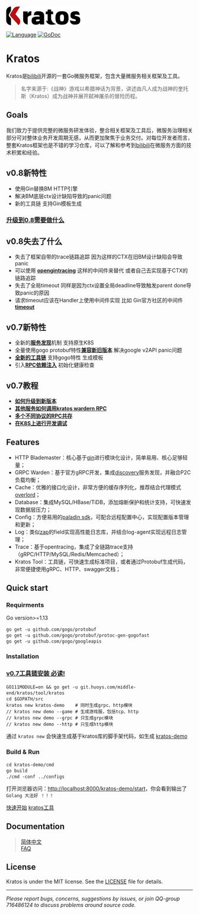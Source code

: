 ![kratos](doc/img/kratos3.png)

[![Language](https://img.shields.io/badge/Language-Go-blue.svg)](https://golang.org/)
[![GoDoc](https://godoc.org/git.huoys.com/middle-end/kratos?status.svg)](https://godoc.org/git.huoys.com/middle-end/kratos)

# Kratos

Kratos是[bilibili](https://www.bilibili.com)开源的一套Go微服务框架，包含大量微服务相关框架及工具。  

> 名字来源于:《战神》游戏以希腊神话为背景，讲述由凡人成为战神的奎托斯（Kratos）成为战神并展开弑神屠杀的冒险历程。

## Goals

我们致力于提供完整的微服务研发体验，整合相关框架及工具后，微服务治理相关部分可对整体业务开发周期无感，从而更加聚焦于业务交付。对每位开发者而言，整套Kratos框架也是不错的学习仓库，可以了解和参考到[bilibili](https://www.bilibili.com)在微服务方面的技术积累和经验。

## v0.8新特性
* 使用Gin替换BM HTTP引擎
* 解决BM底层ctx设计缺陷导致的panic问题
* 新的工具链 支持Gin模板生成

### [**升级到0.8需要做什么**](doc/wiki-cn/v0.8/how-to-update.md)

## v0.8失去了什么
* 失去了框架自带的trace链路追踪 因为这样的CTX在旧BM设计缺陷会导致panic
* 可以使用 [**opengintracing**](https://github.com/gin-contrib/opengintracing) 这样的中间件来替代 或者自己去实现基于CTX的链路追踪
* 失去了全局timeout 同样是因为ctx设置全局deadline导致触发parent done导致panic的原因
* 请求timeout应该在Handler上使用中间件实现 比如 Gin官方社区的中间件 [**timeout**](https://github.com/gin-contrib/timeout)


## v0.7新特性
* 全新的[**服务发现**](doc/wiki-cn/v0.7/service-discovery.md)机制 支持原生K8S
* 全量使用gogo protobuf特性[**兼容新旧版本**](doc/wiki-cn/v0.7/other-compatibility.md) 解决google v2API panic问题
* [**全新的工具链**](doc/wiki-cn/v0.7/new-generator-tools.md) 支持gogo特性 生成模板
* 引入[**RPC依赖注入**](doc/wiki-cn/v0.7/RPC-DI.md) 初始化健康检查

## v0.7教程
* [**如何升级到新版本**](doc/wiki-cn/v0.7/how-to-update.md)
* [**其他服务如何调用kratos wardern RPC**](doc/wiki-cn/v0.7/other-service-use-wardenclient.md)
* [**多个不同协议的RPC共存**](doc/wiki-cn/v0.7/multi-protocol-with-wardenclient.md)
* [**在K8S上进行开发调试**](doc/wiki-cn/v0.7/debug-with-other-service-on-k8s.md)

## Features
* HTTP Blademaster：核心基于[gin](https://github.com/gin-gonic/gin)进行模块化设计，简单易用、核心足够轻量；
* GRPC Warden：基于官方gRPC开发，集成[discovery](https://github.com/bilibili/discovery)服务发现，并融合P2C负载均衡；
* Cache：优雅的接口化设计，非常方便的缓存序列化，推荐结合代理模式[overlord](https://github.com/bilibili/overlord)；
* Database：集成MySQL/HBase/TiDB，添加熔断保护和统计支持，可快速发现数据层压力；
* Config：方便易用的[paladin sdk](doc/wiki-cn/config.md)，可配合远程配置中心，实现配置版本管理和更新；
* Log：类似[zap](https://github.com/uber-go/zap)的field实现高性能日志库，并结合log-agent实现远程日志管理；
* Trace：基于opentracing，集成了全链路trace支持（gRPC/HTTP/MySQL/Redis/Memcached）；
* Kratos Tool：工具链，可快速生成标准项目，或者通过Protobuf生成代码，非常便捷使用gRPC、HTTP、swagger文档；

## Quick start

### Requirments

Go version>=1.13

```shell
go get -u github.com/gogo/protobuf
go get -u github.com/gogo/protobuf/protoc-gen-gogofast
go get -u github.com/gogo/googleapis
```

### Installation
### [v0.7工具链安装 必读!](doc/wiki-cn/v0.7/new-generator-tools.md)
```shell
GO111MODULE=on && go get -u git.huoys.com/middle-end/kratos/tool/kratos
cd $GOPATH/src
kratos new kratos-demo    # 同时生成grpc、http模块
// kratos new demo --game # 生成游戏服，包括tcp、http
// kratos new demo --grpc # 只生成grpc模块
// kratos new demo --http # 只生成http模块
```

通过 `kratos new` 会快速生成基于kratos库的脚手架代码，如生成 [kratos-demo](https://git.huoys.com/middle-end/kratos-demo) 

### Build & Run

```shell
cd kratos-demo/cmd
go build
./cmd -conf ../configs
```

打开浏览器访问：[http://localhost:8000/kratos-demo/start](http://localhost:8000/kratos-demo/start)，你会看到输出了`Golang 大法好 ！！！`

[快速开始](doc/wiki-cn/quickstart.md)  [kratos工具](doc/wiki-cn/kratos-tool.md)

## Documentation

> [简体中文](doc/wiki-cn/summary.md)  
> [FAQ](doc/wiki-cn/FAQ.md)  

## License
Kratos is under the MIT license. See the [LICENSE](./LICENSE) file for details.

-------------

*Please report bugs, concerns, suggestions by issues, or join QQ-group 716486124 to discuss problems around source code.*

